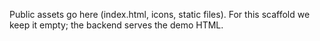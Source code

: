 Public assets go here (index.html, icons, static files). For this scaffold we keep it empty; the backend serves the demo HTML.
